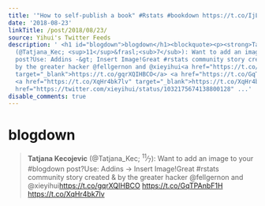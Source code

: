```yaml
---
title: '"How to self-publish a book" #Rstats #bookdown https://t.co/IjLmVBlCGZ'
date: '2018-08-23'
linkTitle: /post/2018/08/23/
source: Yihui's Twitter Feeds
description: ' <h1 id="blogdown">blogdown</h1><blockquote><p><strong>Tatjana Kecojevic</strong>
  (@Tatjana_Kec; <sup>11</sup>&frasl;<sub>7</sub>): Want to add an image to your #blogdown
  post?Use: Addins -&gt; Insert Image!Great #rstats community story created &amp;
  by the greater hacker @fellgernon and @xieyihui<a href="https://t.co/gqrXQIHBCO"
  target="_blank">https://t.co/gqrXQIHBCO</a> <a href="https://t.co/GqTPAnbF1H" target="_blank">https://t.co/GqTPAnbF1H</a>
  <a href="https://t.co/XqHr4bk7lv" target="_blank">https://t.co/XqHr4bk7lv</a> <a
  href="https://twitter.com/xieyihui/status/1032175674138800128" ...'
disable_comments: true
---
```

 <h1 id="blogdown">blogdown</h1><blockquote><p><strong>Tatjana Kecojevic</strong> (@Tatjana_Kec; <sup>11</sup>&frasl;<sub>7</sub>): Want to add an image to your #blogdown post?Use: Addins -&gt; Insert Image!Great #rstats community story created &amp; by the greater hacker @fellgernon and @xieyihui<a href="https://t.co/gqrXQIHBCO" target="_blank">https://t.co/gqrXQIHBCO</a> <a href="https://t.co/GqTPAnbF1H" target="_blank">https://t.co/GqTPAnbF1H</a> <a href="https://t.co/XqHr4bk7lv" target="_blank">https://t.co/XqHr4bk7lv</a> <a href="https://twitter.com/xieyihui/status/1032175674138800128" ...